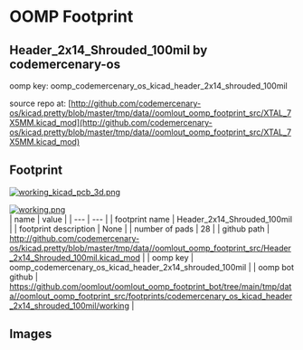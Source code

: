 # OOMP Footprint  
## Header_2x14_Shrouded_100mil  by codemercenary-os  
  
oomp key: oomp_codemercenary_os_kicad_header_2x14_shrouded_100mil  
  
source repo at: [http://github.com/codemercenary-os/kicad.pretty/blob/master/tmp/data//oomlout_oomp_footprint_src/XTAL_7X5MM.kicad_mod](http://github.com/codemercenary-os/kicad.pretty/blob/master/tmp/data//oomlout_oomp_footprint_src/XTAL_7X5MM.kicad_mod)  
## Footprint  
  
[![working_kicad_pcb_3d.png](working_kicad_pcb_3d_600.png)](working_kicad_pcb_3d.png)  
  
[![working.png](working_600.png)](working.png)  
| name | value | 
| --- | --- | 
| footprint name | Header_2x14_Shrouded_100mil | 
| footprint description | None | 
| number of pads | 28 | 
| github path | http://github.com/codemercenary-os/kicad.pretty/blob/master/tmp/data//oomlout_oomp_footprint_src/Header_2x14_Shrouded_100mil.kicad_mod | 
| oomp key | oomp_codemercenary_os_kicad_header_2x14_shrouded_100mil | 
| oomp bot github | https://github.com/oomlout/oomlout_oomp_footprint_bot/tree/main/tmp/data//oomlout_oomp_footprint_src/footprints/codemercenary_os_kicad_header_2x14_shrouded_100mil/working | 
## Images  
